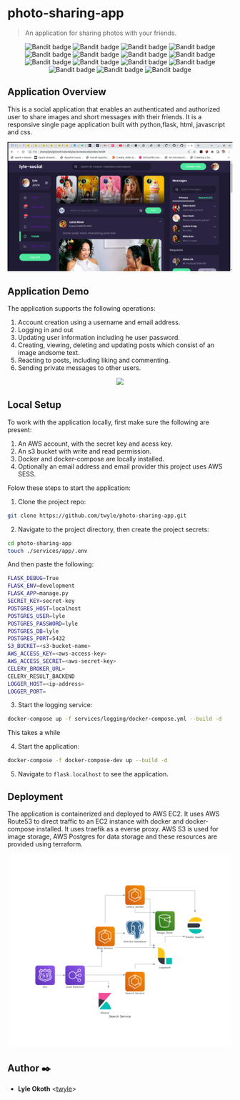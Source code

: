 # photo-sharing-app

> An application for sharing photos with your friends.

<p align="center">
  <img title="Bandit badge" alt="Bandit badge" src="https://github.com/twyle/Medium-Clone-Blog-Service/actions/workflows/feature-development-workflow.yml/badge.svg" />
  <img title="Bandit badge" alt="Bandit badge" src="https://github.com/twyle/Medium-Clone-Blog-Service/actions/workflows/development-workflow.yml/badge.svg" />
  <img title="Bandit badge" alt="Bandit badge" src="https://github.com/twyle/Medium-Clone-Blog-Service/actions/workflows/staging-workflow.yml/badge.svg" />
  <img title="Bandit badge" alt="Bandit badge" src="https://github.com/twyle/Medium-Clone-Blog-Service/actions/workflows/release-workflow.yml/badge.svg" />
  <img title="Bandit badge" alt="Bandit badge" src="https://github.com/twyle/Medium-Clone-Blog-Service/actions/workflows/production-workflow.yml/badge.svg" />
  <img title="Bandit badge" alt="Bandit badge" src="https://img.shields.io/badge/security-bandit-yellow.svg" />
  <img title="Bandit badge" alt="Bandit badge" src="https://img.shields.io/badge/%20imports-isort-%231674b1?style=flat&labelColor=ef8336" />
  <img title="Bandit badge" alt="Bandit badge" src="https://img.shields.io/badge/Made%20with- Python-1f425f.svg" />
  <img title="Bandit badge" alt="Bandit badge" src="https://img.shields.io/github/license/Naereen/StrapDown.js.svg" />
  <img title="Bandit badge" alt="Bandit badge" src="https://img.shields.io/badge/Medium-12100E?style=flat&logo=medium&logoColor=white" />
  <img title="Bandit badge" alt="Bandit badge" src="https://img.shields.io/badge/github%20actions-%232671E5.svg?style=flat&logo=githubactions&logoColor=white" />
  <img title="Bandit badge" alt="Bandit badge" src="https://img.shields.io/badge/flask-%23000.svg?style=flat&logo=flask&logoColor=white" />
  <img title="Bandit badge" alt="Bandit badge" src="https://img.shields.io/badge/Visual%20Studio%20Code-0078d7.svg?style=flat&logo=visual-studio-code&logoColor=white" />
  <img title="Bandit badge" alt="Bandit badge" src="https://img.shields.io/badge/Ubuntu-E95420?style=flat&logo=ubuntu&logoColor=white" />
  <img title="Bandit badge" alt="Bandit badge" src="https://img.shields.io/badge/gunicorn-%298729.svg?style=flat&logo=gunicorn&logoColor=white" />
</p>

## Application Overview

This is a social application that enables an authenticated and authorized user to share images and short messages with their friends. It is a responsive single page application built with python,flask, html, javascript and css.

<img src="assets/images/photo-sharing-app.png" class="img-responsive" alt="">

## Application Demo

The application supports the following operations:

1. Account creation using a username and email address.
2. Logging in and out
3. Updating user information including he user password.
4. Creating, viewing, deleting and updating posts which consist of an image andsome text.
5. Reacting to posts, including liking and commenting.
6. Sending private messages to other users.

<p align=center>
  <img src="assets/videos/social-media-app.gif" />
</p>

## Local Setup

To work with the application locally, first make sure the following are present:

1. An AWS account, with the secret key and acess key.
2. An s3 bucket with write and read permission.
3. Docker and docker-compose are locally installed.
4. Optionally an email address and email provider this project uses AWS SESS.

Folow these steps to start the application:

1. Clone the project repo:

  ```sh
  git clone https://github.com/twyle/photo-sharing-app.git
  ```

2. Navigate to the project directory, then create the project secrets:

  ```sh
  cd photo-sharing-app
  touch ./services/app/.env
  ```

  And then paste the following:
  ```sh
  FLASK_DEBUG=True
  FLASK_ENV=development
  FLASK_APP=manage.py 
  SECRET_KEY=secret-key 
  POSTGRES_HOST=localhost
  POSTGRES_USER=lyle
  POSTGRES_PASSWORD=lyle
  POSTGRES_DB=lyle
  POSTGRES_PORT=5432
  S3_BUCKET=<s3-bucket-name>
  AWS_ACCESS_KEY=<aws-access-key>
  AWS_ACCESS_SECRET=<aws-secret-key>
  CELERY_BROKER_URL=
  CELERY_RESULT_BACKEND
  LOGGER_HOST=<ip-address>
  LOGGER_PORT=
  ```

3. Start the logging service:
  ```sh
  docker-compose up -f services/logging/docker-compose.yml --build -d
  ```

  This takes a while

4. Start the application:
  ```sh
  docker-compose -f docker-compose-dev up --build -d
  ```

5. Navigate to ```flask.localhost``` to see the application.

## Deployment

The application is containerized and deployed to AWS EC2. It uses AWS Route53 to direct traffic to an EC2 instance with docker and docker-compose installed. It uses traefik as a everse proxy. AWS S3 is used for image storage, AWS Postgres for data storage and these resources are provided using terraform.

<img src="assets/images/search_service.png" class="img-responsive" alt="">

## Author :black_nib:

* **Lyle Okoth** <[twyle](https://github.com/twyle)>